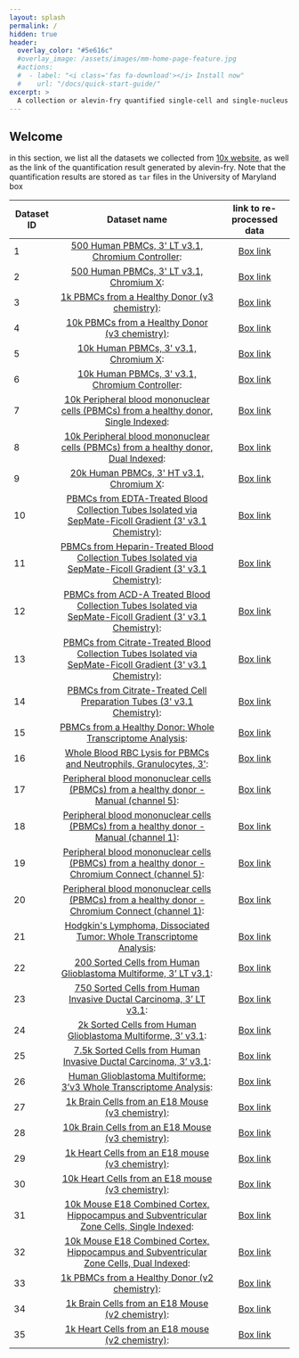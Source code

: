 ```yaml
---
layout: splash
permalink: /
hidden: true
header:
  overlay_color: "#5e616c"
  #overlay_image: /assets/images/mm-home-page-feature.jpg
  #actions:
  #  - label: "<i class='fas fa-download'></i> Install now"
  #    url: "/docs/quick-start-guide/"
excerpt: >
  A collection or alevin-fry quantified single-cell and single-nucleus RNA-seq datsets 
---
```


## Welcome

in this section, we list all the datasets we collected from [10x website](https://www.10xgenomics.com/resources/datasets), as well as the link of the quantification result generated by alevin-fry. Note that the quantification results are stored as `tar` files in the University of Maryland box  

| Dataset ID   |  Dataset name |  link to re-processed data |
|--------------|:-------------:|:--------------------------:|
| 1 | [500 Human PBMCs, 3' LT v3.1, Chromium Controller](https://www.10xgenomics.com/resources/datasets/500-human-pbm-cs-3-lt-v-3-1-chromium-controller-3-1-low-6-1-0): |[Box link](https://.box.com/shared/static/tg919re5gd4klua39z3zemcg9ya422am.tar)|
| 2 | [500 Human PBMCs, 3' LT v3.1, Chromium X](https://www.10xgenomics.com/resources/datasets/500-human-pbm-cs-3-lt-v-3-1-chromium-x-3-1-low-6-1-0): |[Box link](https://.box.com/shared/static/lrl68q2lz0ltsvs89iazbr302p50wnqj.tar)|
| 3 | [1k PBMCs from a Healthy Donor (v3 chemistry)](https://www.10xgenomics.com/resources/datasets/1-k-pbm-cs-from-a-healthy-donor-v-3-chemistry-3-standard-3-0-0): |[Box link](https://.box.com/shared/static/wrn19wsmkem1jyc9seqpe4pxto5zimwa.tar)|
| 4 | [10k PBMCs from a Healthy Donor (v3 chemistry)](https://www.10xgenomics.com/resources/datasets/10-k-pbm-cs-from-a-healthy-donor-v-3-chemistry-3-standard-3-0-0): |[Box link](https://.box.com/shared/static/01j9574g1yd93noz2pqlqjfrdhx0m1ff.tar)|
| 5 | [10k Human PBMCs, 3' v3.1, Chromium X](https://www.10xgenomics.com/resources/datasets/10k-human-pbmcs-3-ht-v3-1-chromium-x-3-1-high): |[Box link](https://.box.com/shared/static/jvvzacmo98vxfnoimg4dgi52lifhl2aa.tar)|
| 6 | [10k Human PBMCs, 3' v3.1, Chromium Controller](https://www.10xgenomics.com/resources/datasets/10k-human-pbmcs-3-v3-1-chromium-controller-3-1-high): |[Box link](https://.box.com/shared/static/5dzu2tw8nz9tijt8lgmelll6sbaaomh4.tar)|
| 7 | [10k Peripheral blood mononuclear cells (PBMCs) from a healthy donor, Single Indexed](https://www.10xgenomics.com/resources/datasets/10-k-peripheral-blood-mononuclear-cells-pbm-cs-from-a-healthy-donor-single-indexed-3-1-standard-4-0-0): |[Box link](https://.box.com/shared/static/iol9bxiv740xq6m29p2fzcoe8volsi7i.tar)|
| 8 | [10k Peripheral blood mononuclear cells (PBMCs) from a healthy donor, Dual Indexed](https://www.10xgenomics.com/resources/datasets/10-k-peripheral-blood-mononuclear-cells-pbm-cs-from-a-healthy-donor-dual-indexed-3-1-standard-4-0-0): |[Box link](https://.box.com/shared/static/5dzu2tw8nz9tijt8lgmelll6sbaaomh4.tar)|
| 9 | [20k Human PBMCs, 3' HT v3.1, Chromium X](https://www.10xgenomics.com/resources/datasets/20-k-human-pbm-cs-3-ht-v-3-1-chromium-x-3-1-high-6-1-0): |[Box link](https://.box.com/shared/static/c609sk8w6cbn4w0tcwofz4qcyjp67506.tar)|
| 10 | [PBMCs from EDTA-Treated Blood Collection Tubes Isolated via SepMate-Ficoll Gradient (3' v3.1 Chemistry)](https://www.10xgenomics.com/resources/datasets/pbmcs-3p_edta_sepmate-3-1-standard): |[Box link](https://.box.com/shared/static/imedrs558dx4tzxy9uhhxvy0dmjlhjsh.tar)|
| 11 | [PBMCs from Heparin-Treated Blood Collection Tubes Isolated via SepMate-Ficoll Gradient (3' v3.1 Chemistry)](https://www.10xgenomics.com/resources/datasets/pbmcs-3p_heparin_sepmate-3-1-standard): |[Box link](https://.box.com/shared/static/e8gqxali0lwy2nashh5rmmoc6bgj92xm.tar)|
| 12 | [PBMCs from ACD-A Treated Blood Collection Tubes Isolated via SepMate-Ficoll Gradient (3' v3.1 Chemistry)](https://www.10xgenomics.com/resources/datasets/pbmcs-3p_acda_sepmate-3-1-standard): |[Box link](https://.box.com/shared/static/w1kdz3vifqi4ixtqkuwqgc2mpkkiehky.tar)|
| 13 | [PBMCs from Citrate-Treated Blood Collection Tubes Isolated via SepMate-Ficoll Gradient (3' v3.1 Chemistry)](https://www.10xgenomics.com/resources/datasets/pbmcs-3p_citrate_sepmate-3-1-standard): |[Box link](https://.box.com/shared/static/cs0s6e2u0j7d8uc36xsdo6922c7dle6y.tar)|
| 14 | [PBMCs from Citrate-Treated Cell Preparation Tubes (3' v3.1 Chemistry)](https://www.10xgenomics.com/resources/datasets/pbmcs-3p_citrate_cpt-3-1-standard): |[Box link](https://.box.com/shared/static/2tqrzreghvi6nxe94oob1ei1vi4458br.tar)|
| 15 | [PBMCs from a Healthy Donor: Whole Transcriptome Analysis](https://www.10xgenomics.com/resources/datasets/pbm-cs-from-a-healthy-donor-whole-transcriptome-analysis-3-1-standard-4-0-0): |[Box link](https://.box.com/shared/static/dk0hmj5mpqjq56afkr5jibavy9e3yil8.tar)|
| 16 | [Whole Blood RBC Lysis for PBMCs and Neutrophils, Granulocytes, 3'](https://www.10xgenomics.com/resources/datasets/whole-blood-rbc-lysis-for-pbmcs-neutrophils-granulocytes-3-3-1-standard): |[Box link](https://.box.com/shared/static/0gnwx7d9hbdmptyi0ddz6mfa79d1l8be.tar)|
| 17 | [Peripheral blood mononuclear cells (PBMCs) from a healthy donor - Manual (channel 5)](https://www.10xgenomics.com/resources/datasets/peripheral-blood-mononuclear-cells-pbm-cs-from-a-healthy-donor-manual-channel-5-3-1-standard-3-1-0): |[Box link](https://.box.com/shared/static/tn884ctombnj214abt8rp77p7kih5i02.tar)|
| 18 | [Peripheral blood mononuclear cells (PBMCs) from a healthy donor - Manual (channel 1)](https://www.10xgenomics.com/resources/datasets/peripheral-blood-mononuclear-cells-pbm-cs-from-a-healthy-donor-manual-channel-1-3-1-standard-3-1-0): |[Box link](https://.box.com/shared/static/0jcgdgy8woj30oarkwhybk8fly7gb7v8.tar)|
| 19 | [Peripheral blood mononuclear cells (PBMCs) from a healthy donor - Chromium Connect (channel 5)](https://www.10xgenomics.com/resources/datasets/peripheral-blood-mononuclear-cells-pbm-cs-from-a-healthy-donor-chromium-connect-channel-5-3-1-standard-3-1-0): |[Box link](https://.box.com/shared/static/kybks0ncf609xhcwvhv7z743zrmvlg94.tar)|
| 20 | [Peripheral blood mononuclear cells (PBMCs) from a healthy donor - Chromium Connect (channel 1)](https://www.10xgenomics.com/resources/datasets/peripheral-blood-mononuclear-cells-pbm-cs-from-a-healthy-donor-chromium-connect-channel-1-3-1-standard-3-1-0): |[Box link](https://.box.com/shared/static/vtuexhbqiyvfob7qdpvsxl1nbqlo074f.tar)|
| 21 | [Hodgkin's Lymphoma, Dissociated Tumor: Whole Transcriptome Analysis](https://www.10xgenomics.com/resources/datasets/hodgkins-lymphoma-dissociated-tumor-whole-transcriptome-analysis-3-1-standard-4-0-0): |[Box link](https://.box.com/shared/static/qis4ovf34wvq12n2uabdiem6w355qry7.tar)|
| 22 | [200 Sorted Cells from Human Glioblastoma Multiforme, 3’ LT v3.1](https://www.10xgenomics.com/resources/datasets/200-sorted-cells-from-human-glioblastoma-multiforme-3-lt-v-3-1-3-1-low-6-0-0): |[Box link](https://.box.com/shared/static/2xf9xf8m1n5vbvmpo1vshwigs7f7o5jd.tar)|
| 23 | [750 Sorted Cells from Human Invasive Ductal Carcinoma, 3’ LT v3.1](https://www.10xgenomics.com/resources/datasets/750-sorted-cells-from-human-invasive-ductal-carcinoma-3-lt-v-3-1-3-1-low-6-0-0): |[Box link](https://.box.com/shared/static/3txnreehxoj2plyypfs6fkibnnbo72h4.tar)|
| 24 | [2k Sorted Cells from Human Glioblastoma Multiforme, 3’ v3.1](https://www.10xgenomics.com/resources/datasets/2-k-sorted-cells-from-human-glioblastoma-multiforme-3-v-3-1-3-1-standard-6-0-0): |[Box link](https://.box.com/shared/static/n0vpgbdwbnnqdw1h9of2ykk7ive9p6pt.tar)|
| 25 | [7.5k Sorted Cells from Human Invasive Ductal Carcinoma, 3’ v3.1](https://www.10xgenomics.com/resources/datasets/7-5-k-sorted-cells-from-human-invasive-ductal-carcinoma-3-v-3-1-3-1-standard-6-0-0): |[Box link](https://.box.com/shared/static/aly78r6bppqf01npbqfopc3epmp17weu.tar)|
| 26 | [Human Glioblastoma Multiforme: 3’v3 Whole Transcriptome Analysis](https://www.10xgenomics.com/resources/datasets/human-glioblastoma-multiforme-3-v-3-whole-transcriptome-analysis-3-standard-4-0-0): |[Box link](https://.box.com/shared/static/suf8pt3avv4rchxfw0bqrshslzieygef.tar)|
| 27 | [1k Brain Cells from an E18 Mouse (v3 chemistry)](https://www.10xgenomics.com/resources/datasets/1-k-brain-cells-from-an-e-18-mouse-v-3-chemistry-3-standard-3-0-0): |[Box link](https://.box.com/shared/static/4w5eiq3qafbru5ocler39j5j28bvgz98.tar)|
| 28 | [10k Brain Cells from an E18 Mouse (v3 chemistry)](https://www.10xgenomics.com/resources/datasets/10-k-brain-cells-from-an-e-18-mouse-v-3-chemistry-3-standard-3-0-0): |[Box link](https://.box.com/shared/static/tym9m73frtp13vo15jhit9uwuk3mtfdq.tar)|
| 29 | [1k Heart Cells from an E18 mouse (v3 chemistry)](https://www.10xgenomics.com/resources/datasets/1-k-heart-cells-from-an-e-18-mouse-v-3-chemistry-3-standard-3-0-0): |[Box link](https://.box.com/shared/static/d838oy3udjvtzjo7tsdiao7u6sazabeg.tar)|
| 30 | [10k Heart Cells from an E18 mouse (v3 chemistry)](https://www.10xgenomics.com/resources/datasets/10-k-heart-cells-from-an-e-18-mouse-v-3-chemistry-3-standard-3-0-0): |[Box link](https://.box.com/shared/static/efinlf6p8weich13kv3bzrlndsx963v4.tar)|
| 31 | [10k Mouse E18 Combined Cortex, Hippocampus and Subventricular Zone Cells, Single Indexed](https://www.10xgenomics.com/resources/datasets/10-k-mouse-e-18-combined-cortex-hippocampus-and-subventricular-zone-cells-single-indexed-3-1-standard-4-0-0): |[Box link](https://.box.com/shared/static/mr0yolo83rjdcdqgu6om4q133fpime8r.tar)|
| 32 | [10k Mouse E18 Combined Cortex, Hippocampus and Subventricular Zone Cells, Dual Indexed](https://www.10xgenomics.com/resources/datasets/10-k-mouse-e-18-combined-cortex-hippocampus-and-subventricular-zone-cells-dual-indexed-3-1-standard-4-0-0): |[Box link](https://.box.com/shared/static/mr7raea3v5ccn4dchemwhcimpz7t1cwl.tar)|
| 33 | [1k PBMCs from a Healthy Donor (v2 chemistry)](https://www.10xgenomics.com/resources/datasets/1-k-pbm-cs-from-a-healthy-donor-v-2-chemistry-3-standard-3-0-0): |[Box link](https://.box.com/shared/static/xeya5zr0t0wg0t8c20zu0pdhclxywx3c.tar)|
| 34 | [1k Brain Cells from an E18 Mouse (v2 chemistry)](https://www.10xgenomics.com/resources/datasets/1-k-brain-cells-from-an-e-18-mouse-v-2-chemistry-3-standard-3-0-0): |[Box link](https://.box.com/shared/static/a53twm69uo2xf6778asuvw2aft7wkur5.tar)|
| 35 | [1k Heart Cells from an E18 mouse (v2 chemistry)](https://www.10xgenomics.com/resources/datasets/1-k-heart-cells-from-an-e-18-mouse-v-2-chemistry-3-standard-3-0-0): |[Box link](https://.box.com/shared/static/p4ieuzimfgrjfsr9rzhrn48kved4ha7m.tar)|

